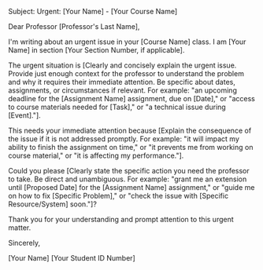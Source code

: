 Subject: Urgent: [Your Name] - [Your Course Name]

Dear Professor [Professor's Last Name],

I'm writing about an urgent issue in your [Course Name] class. I am [Your Name] in section [Your Section Number, if applicable].

The urgent situation is [Clearly and concisely explain the urgent issue. Provide just enough context for the professor to understand the problem and why it requires their immediate attention. Be specific about dates, assignments, or circumstances if relevant. For example: "an upcoming deadline for the [Assignment Name] assignment, due on [Date]," or "access to course materials needed for [Task]," or "a technical issue during [Event]."].

This needs your immediate attention because [Explain the consequence of the issue if it is not addressed promptly. For example: "it will impact my ability to finish the assignment on time," or "it prevents me from working on course material," or "it is affecting my performance."].

Could you please [Clearly state the specific action you need the professor to take. Be direct and unambiguous. For example: "grant me an extension until [Proposed Date] for the [Assignment Name] assignment," or "guide me on how to fix [Specific Problem]," or "check the issue with [Specific Resource/System] soon."]?

Thank you for your understanding and prompt attention to this urgent matter.

Sincerely,

[Your Name]
[Your Student ID Number]